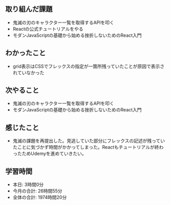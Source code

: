 ## 取り組んだ課題
- 鬼滅の刃のキャラクター一覧を取得するAPIを叩く
- Reactの公式チュートリアルをやる
- モダンJavaScriptの基礎から始める挫折しないためのReact入門
## わかったこと
- grid表示はCSSでフレックスの指定が一箇所残っていたことが原因で表示されていなかった
## 次やること
- 鬼滅の刃のキャラクター一覧を取得するAPIを叩く
- モダンJavaScriptの基礎から始める挫折しないためのReact入門
## 感じたこと
- 鬼滅の課題を再提出した。見逃していた部分にフレックスの記述が残っていたことに気づかず時間がかかってしまった。Reactもチュートリアルが終わったためUdemyを進めていきたい。
## 学習時間
- 本日: 3時間0分
- 今月の合計: 26時間55分
- 全体の合計: 1974時間20分
